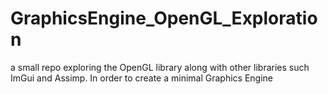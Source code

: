 # GraphicsEngine_OpenGL_Exploration
a small repo exploring the OpenGL library along with other libraries such ImGui and Assimp. In order to create a minimal Graphics Engine 
